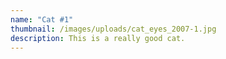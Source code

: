 ```yaml
---
name: "Cat #1"
thumbnail: /images/uploads/cat_eyes_2007-1.jpg
description: This is a really good cat.
---
```

